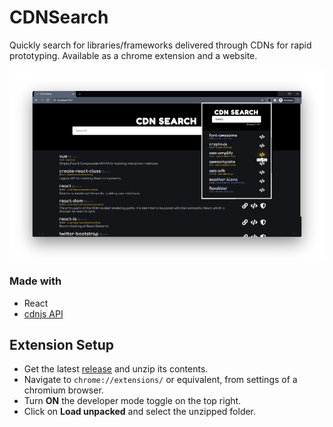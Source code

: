 # CDNSearch

Quickly search for libraries/frameworks delivered through CDNs for rapid prototyping. Available as a chrome extension and a website.

![Screenshot](./demo.png)

### Made with

- React
- [cdnjs API](https://cdnjs.com/api)

## Extension Setup

- Get the latest [release](https://github.com/AravRS/CDNSearch/releases) and unzip its contents.
- Navigate to `chrome://extensions/` or equivalent, from settings of a chromium browser.
- Turn **ON** the developer mode toggle on the top right.
- Click on **Load unpacked** and select the unzipped folder.
